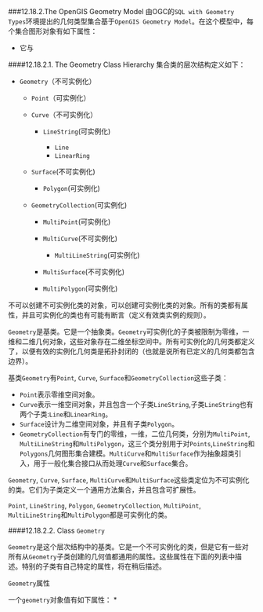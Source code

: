 ###12.18.2.The OpenGIS Geometry Model
由OGC的`SQL with Geometry Types`环境提出的几何类型集合基于`OpenGIS Geometry Model`。在这个模型中，每个集合图形对象有如下属性：

* 它与




####12.18.2.1. The Geometry Class Hierarchy
集合类的层次结构定义如下：

* `Geometry`（不可实例化）  

  * `Point`（可实例化）
  * `Curve`（不可实例化）

     * `LineString`(可实例化)
     
         * `Line`
         * `LinearRing`

  * `Surface`(不可实例化)
  
     * `Polygon`(可实例化)

  * `GeometryCollection`(可实例化)

     * `MultiPoint`(可实例化)
     * `MultiCurve`(不可实例化)

         * `MultiLineString`(可实例化)
     * `MultiSurface`(不可实例化)
     * `MultiPolygon`(可实例化)

不可以创建不可实例化类的对象，可以创建可实例化类的对象。所有的类都有属性，并且可实例化的类也有可能有断言（定义有效类实例的规则）。

`Geometry`是基类。它是一个抽象类。`Geometry`可实例化的子类被限制为零维，一维和二维几何对象，这些对象存在二维坐标空间中。所有可实例化的几何类都定义了，以便有效的实例化几何类是拓扑封闭的（也就是说所有已定义的几何类都包含边界）。

基类`Geometry`有`Point`, `Curve`, `Surface`和`GeometryCollection`这些子类：

  * `Point`表示零维空间对象。
  * `Curve`表示一维空间对象，并且包含一个子类`LineString`,子类`LineString`也有两个子类:`Line`和`LinearRing`。
  * `Surface`设计为二维空间对象，并且有子类`Polygon`。
  * `GeometryCollection`有专门的零维，一维，二位几何类，分别为`MultiPoint`, `MultiLineString`和`MultiPolygon`，这三个类分别用于对`Points`,`LineString`和`Polygons`几何图形集合建模。`MultiCurve`和`MultiSurface`作为抽象超类引入，用于一般化集合接口从而处理`Curve`和`Surface`集合。

`Geometry`, `Curve`, `Surface`, `MultiCurve`和`MultiSurface`这些类定位为不可实例化的类。它们为子类定义一个通用方法集合，并且包含可扩展性。

`Point`, `LineString`, `Polygon`, `GeometryCollection`, `MultiPoint`, `MultiLineString`和`MultiPolygon`都是可实例化的类。

####12.18.2.2. Class `Geometry`

`Geometry`是这个层次结构中的基类。它是一个不可实例化的类，但是它有一些对所有从`Geometry`子类创建的几何值都通用的属性。这些属性在下面的列表中描述。特别的子类有自己特定的属性，将在稍后描述。

`Geometry`属性

一个`geometry`对象值有如下属性：
* 